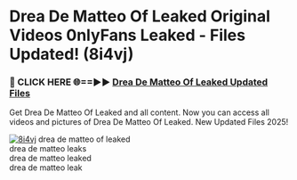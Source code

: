 # Drea De Matteo Of Leaked Original Videos 0nlyFans Leaked - Files Updated! (8i4vj)

<h3>🔴 CLICK HERE 🌐==►► <a href="https://tinyurl.com/x26r9saj" rel="nofollow">Drea De Matteo Of Leaked Updated Files</a></h3>

Get Drea De Matteo Of Leaked and all content. Now you can access all videos and pictures of Drea De Matteo Of Leaked. New Updated Files 2025!

[![8i4vj](https://i.imgur.com/LkgZPqh.gif)](https://tinyurl.com/x26r9saj)
drea de matteo of leaked<br>
drea de matteo leaks<br>
drea de matteo leaked<br>
drea de matteo leak